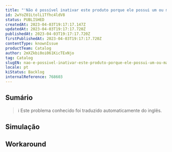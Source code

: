 ```yaml
---
title: "'Não é possível inativar este produto porque ele possui um ou mais skus ativos.' does not automatically translate on the Product admin"
id: 2wYoZ01LtolL1Tfhc4ldV8
status: PUBLISHED
createdAt: 2023-04-03T19:17:17.147Z
updatedAt: 2023-04-03T19:17:17.720Z
publishedAt: 2023-04-03T19:17:17.720Z
firstPublishedAt: 2023-04-03T19:17:17.720Z
contentType: knownIssue
productTeam: Catalog
author: 2mXZkbi0oi061KicTExNjo
tag: Catalog
slugEN: nao-e-possivel-inativar-este-produto-porque-ele-possui-um-ou-mais-skus-ativos-does-not-automatically-translate-on-the-product-admin
locale: pt
kiStatus: Backlog
internalReference: 768603
---
```


## Sumário

>ℹ️ Este problema conhecido foi traduzido automaticamente do inglês.



## Simulação



## Workaround



